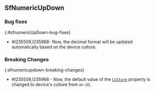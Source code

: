 ## SfNumericUpDown

### Bug fixes
{:#sfnumericUpDown-bug-fixes}

* \#I235509,I235968- Now, the decimal format will be updated automatically based on the device culture.

### Breaking Changes
{:sfnumericupdown-breaking-changes}

* \#I235509,I235968 - Now, the default value of the [`Culture`](https://help.syncfusion.com/cr/xamarin/Syncfusion.SfNumericUpDown.XForms~Syncfusion.SfNumericUpDown.XForms.SfNumericUpDown~Culture.html) property is changed to device's culture from `en-US`.